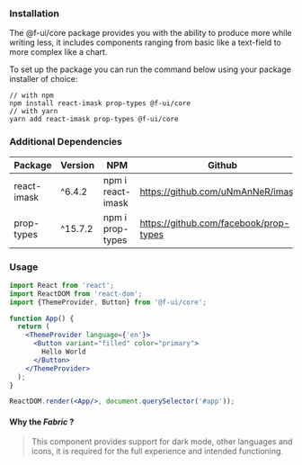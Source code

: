 ### Installation
The @f-ui/core package provides you with the ability to produce more while writing less, it includes components ranging from basic like a text-field to more complex like a chart.

To set up the package you can run the command below using your package installer of choice:


```shell
// with npm
npm install react-imask prop-types @f-ui/core
// with yarn
yarn add react-imask prop-types @f-ui/core
```

### Additional Dependencies

| Package            | Version | NPM                      | Github                                         |
|--------------------|---------|--------------------------|------------------------------------------------|
| react-imask   | ^6.4.2  | npm i react-imask   | https://github.com/uNmAnNeR/imaskjs |
| prop-types   | ^15.7.2 | npm i prop-types   | https://github.com/facebook/prop-types |

### Usage

```jsx
import React from 'react';
import ReactDOM from 'react-dom';
import {ThemeProvider, Button} from '@f-ui/core';

function App() {
  return (
    <ThemeProvider language={'en'}>
      <Button variant="filled" color="primary">
        Hello World
      </Button>
    </ThemeProvider>
  );
}

ReactDOM.render(<App/>, document.querySelector('#app'));
```
#### Why the _Fabric_ ?
> This component provides support for dark mode, other languages and icons, it is required for the full experience and intended functioning.
